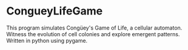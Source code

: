 # CongueyLifeGame
This program simulates Congüey's Game of Life, a cellular automaton. Witness the evolution of cell colonies and explore emergent patterns. Written in python using pygame.
